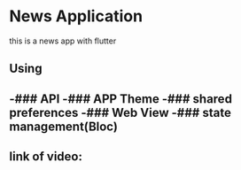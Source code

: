 # News Application

this is a news app with flutter 

## Using
-### API
-### APP Theme 
-### shared preferences
-### Web View
-### state management(Bloc)
-

## link of video:
